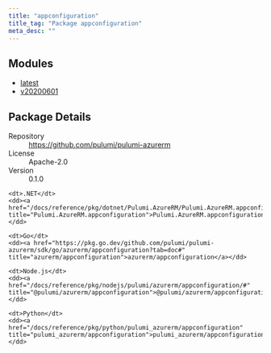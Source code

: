 ```yaml
---
title: "appconfiguration"
title_tag: "Package appconfiguration"
meta_desc: ""
---
```


<!-- WARNING: this file was generated by Pulumi Docs Generator. -->
<!-- Do not edit by hand unless you're certain you know what you are doing! -->



<h2 id="modules">Modules</h2>
<ul class="api">
    <li><a href="latest/" title="latest"><span class="symbol module"></span>latest</a></li>
    <li><a href="v20200601/" title="v20200601"><span class="symbol module"></span>v20200601</a></li>
</ul>

<h2 id="package-details">Package Details</h2>
<dl class="package-details">
	<dt>Repository</dt>
	<dd><a href="https://github.com/pulumi/pulumi-azurerm">https://github.com/pulumi/pulumi-azurerm</a></dd>
	<dt>License</dt>
	<dd>Apache-2.0</dd>
	<dt>Version</dt>
	<dd>0.1.0</dd>
</dl>



<dl class="tabular">

    <dt>.NET</dt>
    <dd><a href="/docs/reference/pkg/dotnet/Pulumi.AzureRM/Pulumi.AzureRM.appconfiguration.html" title="Pulumi.AzureRM.appconfiguration">Pulumi.AzureRM.appconfiguration</a></dd>

    <dt>Go</dt>
    <dd><a href="https://pkg.go.dev/github.com/pulumi/pulumi-azurerm/sdk/go/azurerm/appconfiguration?tab=doc#" title="azurerm/appconfiguration">azurerm/appconfiguration</a></dd>

    <dt>Node.js</dt>
    <dd><a href="/docs/reference/pkg/nodejs/pulumi/azurerm/appconfiguration/#" title="@pulumi/azurerm/appconfiguration">@pulumi/azurerm/appconfiguration</a></dd>

    <dt>Python</dt>
    <dd><a href="/docs/reference/pkg/python/pulumi_azurerm/appconfiguration" title="pulumi_azurerm/appconfiguration">pulumi_azurerm/appconfiguration</a></dd>

</dl>

